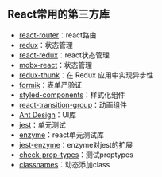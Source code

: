 ## React常用的第三方库

* [react-router](https://reacttraining.com/react-router/web/api/BrowserRouter/children-node)：react路由
* [redux](https://redux.js.org/introduction/getting-started)：状态管理
* [react-redux](https://github.com/reduxjs/react-redux)：react状态管理
* [mobx-react](https://github.com/mobxjs/mobx-react)：状态管理
* [redux-thunk](https://github.com/reduxjs/redux-thunk)：在 Redux 应用中实现异步性
* [formik](https://github.com/jaredpalmer/formik)：表单严验证
* [styled-components](https://styled-components.com/)：样式化组件
* [react-transition-group](https://github.com/reactjs/react-transition-group)：动画组件
* [Ant Design](https://ant.design/index-cn)：UI库
* [jest](https://jestjs.io/en/)：单元测试
* [enzyme](https://enzymejs.github.io/enzyme/)：react单元测试库
* [jest-enzyme](https://github.com/FormidableLabs/enzyme-matchers/tree/master/packages/jest-enzyme)：enzyme对jest的扩展
* [check-prop-types](https://github.com/ratehub/check-prop-types)：测试proptypes
* [classnames](https://www.npmjs.com/package/classnames)：动态添加class

<!-- * [redux-logger](日志)： -->
